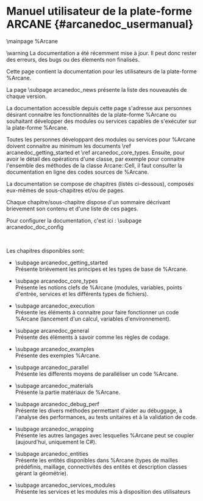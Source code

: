 ﻿# Manuel utilisateur de la plate-forme ARCANE {#arcanedoc_usermanual}

\mainpage %Arcane

\warning La documentation a été récemment mise à jour. Il peut donc rester
des erreurs, des bugs ou des élements non finalisés.

Cette page contient la documentation pour les utilisateurs de la plate-forme %Arcane.

La page \subpage arcanedoc_news présente la liste des nouveautés de chaque version.

La documentation accessible depuis cette page s'adresse aux personnes
désirant connaitre les fonctionnalités de la plate-forme %Arcane ou
souhaitant développer des modules ou services capables de s'exécuter
sur la plate-forme %Arcane.

Toutes les personnes développant des modules ou services pour %Arcane
doivent connaitre au minimum les documents \ref arcanedoc_getting_started et
\ref arcanedoc_core_types. Ensuite, pour avoir le détail des opérations
d'une classe, par exemple pour connaitre l'ensemble des méthodes de la
classe Arcane::Cell, il faut consulter la documentation en ligne des
codes sources de %Arcane.

La documentation se compose de chapitres (listés ci-dessous), composés eux-mêmes
de sous-chapitres et/ou de pages.

Chaque chapitre/sous-chapitre dispose d'un sommaire décrivant
brievement son contenu et d'une liste de ces pages.

Pour configurer la documentation, c'est ici : \subpage arcanedoc_doc_config

<br>

Les chapitres disponibles sont:

- \subpage arcanedoc_getting_started <br>
  Présente briévement les principes et les types de base de %Arcane.

- \subpage arcanedoc_core_types <br>
  Présente les notions clefs de %Arcane (modules, variables, points d'entrée,
  services et les différents types de fichiers).

- \subpage arcanedoc_execution <br>
  Présente les éléments à connaitre pour faire fonctionner un code %Arcane
  (lancement d'un calcul, variables d'environnement).

- \subpage arcanedoc_general <br>
  Présente des éléments à savoir comme les règles de codage.

- \subpage arcanedoc_examples <br>
  Présente des exemples %Arcane.

- \subpage arcanedoc_parallel <br>
  Présente les differents moyens de paralléliser un code %Arcane.

- \subpage arcanedoc_materials <br>
  Présente la partie matériaux de %Arcane.

- \subpage arcanedoc_debug_perf <br>
  Présente les divers méthodes permettant d'aider au débuggage, à l'analyse des
  performances, au tests unitaires et à la validation de code.

- \subpage arcanedoc_wrapping <br>
  Présente les autres langages avec lesquelles %Arcane peut se coupler (aujourd'hui,
  uniquement le C#).

- \subpage arcanedoc_entities <br>
  Présente les entités disponibles dans %Arcane (types de mailles prédéfinis, maillage,
  connectivités des entités et description classes gérant la géométrie).

- \subpage arcanedoc_services_modules <br>
  Présente les services et les modules mis à disposition des utilisateurs
